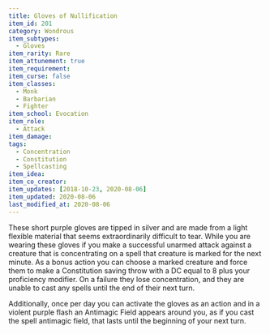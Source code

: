 ```yaml
---
title: Gloves of Nullification
item_id: 201
category: Wondrous
item_subtypes:
  - Gloves
item_rarity: Rare
item_attunement: true
item_requirement:
item_curse: false
item_classes:
  - Monk
  - Barbarian
  - Fighter
item_school: Evocation
item_role:
  - Attack
item_damage:
tags:
  - Concentration
  - Constitution
  - Spellcasting
item_idea:
item_co_creator:
item_updates: [2018-10-23, 2020-08-06]
item_updated: 2020-08-06
last_modified_at: 2020-08-06
---
```


These short purple gloves are tipped in silver and are made from a light flexible material that seems extraordinarily difficult to tear.
While you are wearing these gloves if you make a successful unarmed attack against a creature that is concentrating on a spell that creature is marked for the next minute. As a bonus action you can choose a marked creature and force them to make a Constitution saving throw with a DC equal to 8 plus your proficiency modifier. On a failure they lose concentration, and they are unable to cast any spells until the end of their next turn.

Additionally, once per day you can activate the gloves as an action and in a violent purple flash an Antimagic Field appears around you, as if you cast the spell <magic-spell>antimagic field</magic-spell>, that lasts until the beginning of your next turn.

